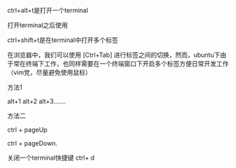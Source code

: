 ctrl+alt+t是打开一个terminal

打开terminal之后使用

ctrl+shift+t是在terminal中打开多个标签

在浏览器中，我们可以使用 \[Ctrl+Tab\] 进行标签之间的切换，然而，ubuntu下由于常在终端下工作，也同样需要在一个终端窗口下开启多个标签方便日常开发工作（vim党，尽量避免使用鼠标）

方法1

alt+1 alt+2 alt+3.......

方法二

ctrl + pageUp

ctrl + pageDown.

关闭一个terminal快捷键    ctrl+ d

